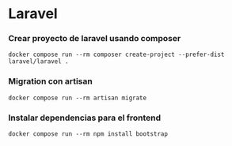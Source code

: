 # Laravel

### Crear proyecto de laravel usando composer
```
docker compose run --rm composer create-project --prefer-dist laravel/laravel .
```

### Migration con artisan
```
docker compose run --rm artisan migrate
```

### Instalar dependencias para el frontend
```
docker compose run --rm npm install bootstrap
```